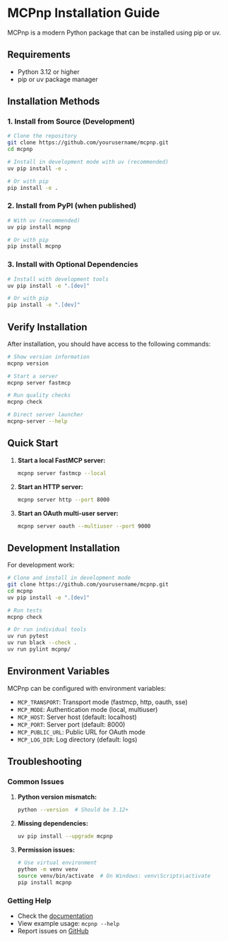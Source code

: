 # MCPnp Installation Guide

MCPnp is a modern Python package that can be installed using pip or uv.

## Requirements

- Python 3.12 or higher
- pip or uv package manager

## Installation Methods

### 1. Install from Source (Development)

```bash
# Clone the repository
git clone https://github.com/yourusername/mcpnp.git
cd mcpnp

# Install in development mode with uv (recommended)
uv pip install -e .

# Or with pip
pip install -e .
```

### 2. Install from PyPI (when published)

```bash
# With uv (recommended)
uv pip install mcpnp

# Or with pip
pip install mcpnp
```

### 3. Install with Optional Dependencies

```bash
# Install with development tools
uv pip install -e ".[dev]"

# Or with pip
pip install -e ".[dev]"
```

## Verify Installation

After installation, you should have access to the following commands:

```bash
# Show version information
mcpnp version

# Start a server
mcpnp server fastmcp

# Run quality checks
mcpnp check

# Direct server launcher
mcpnp-server --help
```

## Quick Start

1. **Start a local FastMCP server:**
   ```bash
   mcpnp server fastmcp --local
   ```

2. **Start an HTTP server:**
   ```bash
   mcpnp server http --port 8000
   ```

3. **Start an OAuth multi-user server:**
   ```bash
   mcpnp server oauth --multiuser --port 9000
   ```

## Development Installation

For development work:

```bash
# Clone and install in development mode
git clone https://github.com/yourusername/mcpnp.git
cd mcpnp
uv pip install -e ".[dev]"

# Run tests
mcpnp check

# Or run individual tools
uv run pytest
uv run black --check .
uv run pylint mcpnp/
```

## Environment Variables

MCPnp can be configured with environment variables:

- `MCP_TRANSPORT`: Transport mode (fastmcp, http, oauth, sse)
- `MCP_MODE`: Authentication mode (local, multiuser)
- `MCP_HOST`: Server host (default: localhost)
- `MCP_PORT`: Server port (default: 8000)
- `MCP_PUBLIC_URL`: Public URL for OAuth mode
- `MCP_LOG_DIR`: Log directory (default: logs)

## Troubleshooting

### Common Issues

1. **Python version mismatch:**
   ```bash
   python --version  # Should be 3.12+
   ```

2. **Missing dependencies:**
   ```bash
   uv pip install --upgrade mcpnp
   ```

3. **Permission issues:**
   ```bash
   # Use virtual environment
   python -m venv venv
   source venv/bin/activate  # On Windows: venv\Scripts\activate
   pip install mcpnp
   ```

### Getting Help

- Check the [documentation](README.md)
- View example usage: `mcpnp --help`
- Report issues on [GitHub](https://github.com/yourusername/mcpnp/issues)
